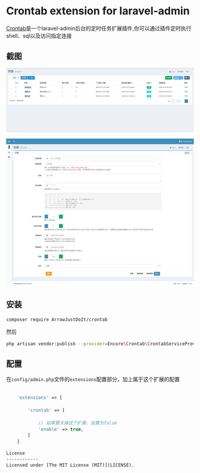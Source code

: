 Crontab extension for laravel-admin
======

[Crontab](https://github.com/ArrowJustDoIt/Crontab)是一个laravel-admin后台的定时任务扩展插件,你可以通过插件定时执行shell、sql以及访问指定连接

## 截图
![列表](https://raw.githubusercontent.com/ArrowJustDoIt/crontab/master/extension_index.png)

![创建页面](https://raw.githubusercontent.com/ArrowJustDoIt/crontab/master/extension_create.png)

## 安装

```bash
composer require ArrowJustDoIt/crontab
```

然后
```bash
php artisan vendor:publish --provider=Encore\Crontab\CrontabServiceProvider
```

## 配置

在`config/admin.php`文件的`extensions`配置部分，加上属于这个扩展的配置
```php

    'extensions' => [

        'crontab' => [
        
            // 如果要关掉这个扩展，设置为false
            'enable' => true,
        ]
    ]

```
``````
License
------------
Licensed under [The MIT License (MIT)](LICENSE).